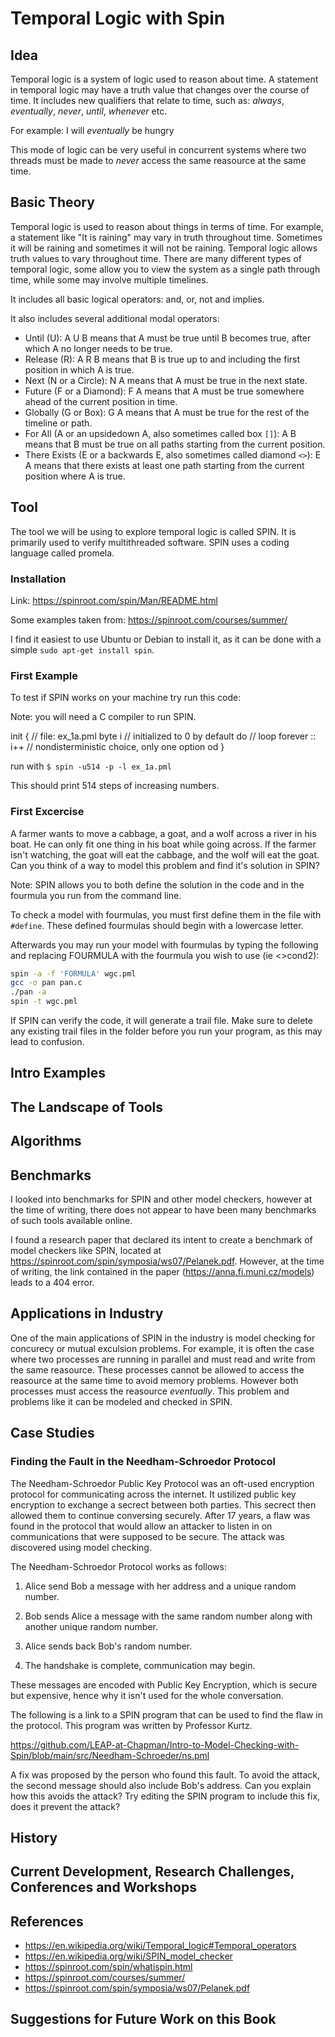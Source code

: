# Temporal Logic with Spin

## Idea

Temporal logic is a system of logic used to reason about time. A statement in temporal logic may have a truth value that changes over the course of time. It includes new qualifiers that relate to time, such as: *always*, *eventually*, *never*, *until*, *whenever* etc.

For example: I will *eventually* be hungry

This mode of logic can be very useful in concurrent systems where two threads must be made to *never* access the same reasource at the same time. 

## Basic Theory

Temporal logic is used to reason about things in terms of time. For example, a statement like "It is raining" may vary in truth throughout time. Sometimes it will be raining and sometimes it will not be raining. Temporal logic allows truth values to vary throughout time. There are many different types of temporal logic, some allow you to view the system as a single path through time, while some may involve multiple timelines. 

It includes all basic logical operators: and, or, not and implies.

It also includes several additional modal operators:
* Until (U):
    A U B means that A must be true until B becomes true, after which A no longer needs to be true.
* Release (R):
    A R B means that B is true up to and including the first position in which A is true.
* Next (N or a Circle):
    N A means that A must be true in the next state.
* Future (F or a Diamond):
    F A means that A must be true somewhere ahead of the current position in time.
* Globally (G or Box):
    G A means that A must be true for the rest of the timeline or path.
* For All (A or an upsidedown A, also sometimes called box `[]`):
    A B means that B must be true on all paths starting from the current position.
* There Exists (E or a backwards E, also sometimes called diamond `<>`):
    E A means that there exists at least one path starting from the current position where A is true.

## Tool

The tool we will be using to explore temporal logic is called SPIN. It is primarily used to verify multithreaded software. SPIN uses a coding language called promela.

### Installation
Link: https://spinroot.com/spin/Man/README.html

Some examples taken from: https://spinroot.com/courses/summer/

I find it easiest to use Ubuntu or Debian to install it, as it can be done with a simple `sudo apt-get install spin`.

### First Example
To test if SPIN works on your machine try run this code:

Note: you will need a C compiler to run SPIN.

init {	// file: ex_1a.pml
		byte i	// initialized to 0 by default
		do	// loop forever
		:: i++	// nondisterministic choice, only one option
		od
	}

run with `$ spin -u514 -p -l ex_1a.pml`

This should print 514 steps of increasing numbers.

### First Excercise
A farmer wants to move a cabbage, a goat, and a wolf across a river in his boat. He can only fit one thing in his boat while going across. If the farmer isn't watching, the goat will eat the cabbage, and the wolf will eat the goat. Can you think of a way to model this problem and find it's solution in SPIN?

Note: SPIN allows you to both define the solution in the code and in the fourmula you run from the command line.

To check a model with fourmulas, you must first define them in the file with `#define`. These defined fourmulas should begin with a lowercase letter.

Afterwards you may run your model with fourmulas by typing the following and replacing FOURMULA with the fourmula you wish to use (ie <>cond2):

```bash
spin -a -f 'FORMULA' wgc.pml
gcc -o pan pan.c
./pan -a
spin -t wgc.pml
```

If SPIN can verify the code, it will generate a trail file. Make sure to delete any existing trail files in the folder before you run your program, as this may lead to confusion.

## Intro Examples

## The Landscape of Tools

## Algorithms

## Benchmarks

I looked into benchmarks for SPIN and other model checkers, however at the time of writing, there does not appear to have been many benchmarks of such tools available online.

I found a research paper that declared its intent to create a benchmark of model checkers like SPIN, located at https://spinroot.com/spin/symposia/ws07/Pelanek.pdf. However, at the time of writing, the link contained in the paper (https://anna.fi.muni.cz/models) leads to a 404 error.

## Applications in Industry

One of the main applications of SPIN in the industry is model checking for concurecy or mutual exculsion problems. For example, it is often the case where two processes are running in parallel and must read and write from the same reasource. These processes cannot be allowed to access the reasource at the same time to avoid memory problems. However both processes must access the reasource *eventually*. This problem and problems like it can be modeled and checked in SPIN.

## Case Studies

### Finding the Fault in the Needham-Schroedor Protocol

The Needham-Schroedor Public Key Protocol was an oft-used encryption protocol for communicating across the internet. It ustilized public key encryption to exchange a secrect between both parties. This secrect then allowed them to continue conversing securely. After 17 years, a flaw was found in the protocol that would allow an attacker to listen in on communications that were supposed to be secure. The attack was discovered using model checking.

The Needham-Schroedor Protocol works as follows:

1. Alice send Bob a message with her address and a unique random number.

2. Bob sends Alice a message with the same random number along with another unique random number.

3. Alice sends back Bob's random number.

4. The handshake is complete, communication may begin.

These messages are encoded with Public Key Encryption, which is secure but expensive, hence why it isn't used for the whole conversation. 

The following is a link to a SPIN program that can be used to find the flaw in the protocol. This program was written by Professor Kurtz.

https://github.com/LEAP-at-Chapman/Intro-to-Model-Checking-with-Spin/blob/main/src/Needham-Schroeder/ns.pml

A fix was proposed by the person who found this fault. To avoid the attack, the second message should also include Bob's address. Can you explain how this avoids the attack? Try editing the SPIN program to include this fix, does it prevent the attack?

## History

## Current Development, Research Challenges, Conferences and Workshops

## References
* https://en.wikipedia.org/wiki/Temporal_logic#Temporal_operators
* https://en.wikipedia.org/wiki/SPIN_model_checker
* https://spinroot.com/spin/whatispin.html
* https://spinroot.com/courses/summer/
* https://spinroot.com/spin/symposia/ws07/Pelanek.pdf


## Suggestions for Future Work on this Book
